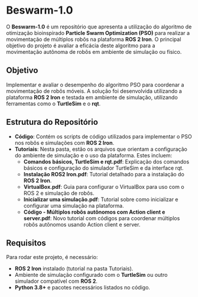 # Beswarm-1.0

O **Beswarm-1.0** é um repositório que apresenta a utilização do algoritmo de otimização bioinspirado **Particle Swarm Optimization (PSO)** para realizar a movimentação de múltiplos robôs na plataforma **ROS 2 Iron**. O principal objetivo do projeto é avaliar a eficácia deste algoritmo para a movimentação autônoma de robôs em ambiente de simulação ou físico.

## Objetivo

Implementar e avaliar o desempenho do algoritmo PSO para coordenar a movimentação de robôs móveis. A solução foi desenvolvida utilizando a plataforma **ROS 2 Iron** e testada em ambiente de simulação, utilizando ferramentas como o **TurtleSim** e o **rqt**.

## Estrutura do Repositório

- **Código**: Contém os scripts de código utilizados para implementar o PSO nos robôs e simulações com **ROS 2 Iron**.
- **Tutoriais**: Nesta pasta, estão os arquivos que orientam a configuração do ambiente de simulação e o uso da plataforma. Estes incluem:
  - **Comandos básicos, TurtleSim e rqt.pdf**: Explicação dos comandos básicos e configuração do simulador TurtleSim e da interface rqt.
  - **Instalação ROS2 Iron.pdf**: Tutorial detalhado para a instalação do **ROS 2 Iron**.
  - **VirtualBox.pdf**: Guia para configurar o VirtualBox para uso com o ROS 2 e simulação de robôs.
  - **Inicializar uma simulação.pdf**: Tutorial sobre como inicializar e configurar uma simulação na plataforma.
  - **Código - Múltiplos robôs autônomos com Action client e server.pdf**: Novo tutorial com códigos para coordenar múltiplos robôs autônomos usando Action client e server.

## Requisitos

Para rodar este projeto, é necessário:

- **ROS 2 Iron** instalado (tutorial na pasta Tutoriais).
- Ambiente de simulação configurado com o **TurtleSim** ou outro simulador compatível com **ROS 2**.
- **Python 3.8+** e pacotes necessários listados no código.


